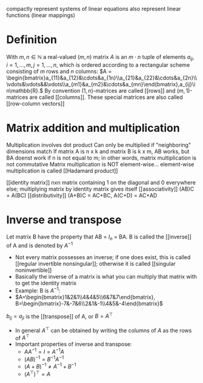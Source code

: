 compactly represent systems of linear equations
also represent linear functions (linear mappings)

# Definition
With $m, n \in \mathbb{N}$ a real-valued $(m,n)$ matrix $A$ is an $m\cdot n$ tuple of elements $a_{ij},i=1,...,m,j=1,...,n$, which is ordered according to a rectangular scheme consisting of $m$ rows and $n$ columns:
$A = \begin{bmatrix}a_{11}&a_{12}&\cdots&a_{1n}\\a_{21}&a_{22}&\cdots&a_{2n}\\\vdots&\vdots&&\vdots\\a_{m1}&a_{m2}&\cdots&a_{mn}\end{bmatrix},a_{ij}\in\mathbb{R}.$
By convention $(1,n)$-matrices are called [[rows]] and $(m,1)$-matrices are called [[columns]]. These special matrices are also called [[row-column vectors]]

# Matrix addition and multiplication
Multiplication involves dot product
Can only be multiplied if "neighboring" dimensions match
If matrix A is n x k and matrix B is k x m, AB works, but BA doenst work if n is not equal to m; in other words, matrix multiplication is not commutative
Matrix multiplication is NOT element-wise... element-wise multiplication is called [[Hadamard product]]

[[identity matrix]] nxn matrix containing 1 on the diagonal and 0 everywhere else; multiplying matrix by identity matrix gives itself
[[associativity]] (AB)C = A(BC)
[[distributivity]] (A+B)C = AC+BC, A(C+D) = AC+AD

# Inverse and transpose
Let matrix B have the property that AB = $I_n$ = BA. B is called the [[inverse]] of A and is denoted by $A^{-1}$
- Not every matrix possesses an inverse; if one does exist, this is called [[regular invertible nonsingular]]; otherwise it is called [[singular noninvertible]]
- Basically the inverse of a matrix is what you can multiply that matrix with to get the identity matrix
- Example: B is $A^{-1}$:
- $A=\begin{bmatrix}1&2&1\\4&4&5\\6&7&7\end{bmatrix}, B=\begin{bmatrix}-7&-7&6\\2&1&-1\\4&5&-4\end{bmatrix}$

$b_{ij}=a_{ji}$ is the [[transpose]] of A, or $B=A^\top$
- In general $A^\top$ can be obtained by writing the columns of $A$ as the rows of $A^\top$
- Important properties of inverse and transpose:
	- $AA^{-1}=I=A^{-1}A$
	- $(AB)^{-1}=B^{-1}A^{-1}$
	- $(A+B)^{-1}\neq A^{-1}+B^{-1}$
	- $(A^\top)^\top=A$